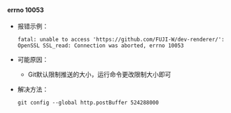 #### errno 10053

- 报错示例：

  ```shell
  fatal: unable to access 'https://github.com/FUJI-W/dev-renderer/': OpenSSL SSL_read: Connection was aborted, errno 10053
  ```

- 可能原因：

  - Git默认限制推送的大小，运行命令更改限制大小即可

- 解决方法：

  ```shell
  git config --global http.postBuffer 524288000
  ```

  



